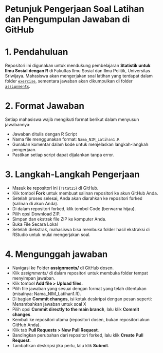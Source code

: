 # Petunjuk Pengerjaan Soal Latihan dan Pengumpulan Jawaban di GitHub

# 1. Pendahuluan
Repositori ini digunakan untuk mendukung pembelajaran **Statistik untuk Ilmu Sosial dengan R** di Fakultas Ilmu Sosial dan Ilmu Politik, Universitas Sriwijaya. Mahasiswa akan mengerjakan soal latihan yang terdapat dalam folder [`exercise`](./exercise), sementara jawaban akan dikumpulkan di folder [`assignments`](./assignments).

# 2. Format Jawaban
Setiap mahasiswa wajib mengikuti format berikut dalam menyusun jawabannya:
- Jawaban ditulis dengan R Script
- Nama file menggunakan format: `Nama_NIM_Latihan1.R`
- Gunakan komentar dalam kode untuk menjelaskan langkah-langkah pengerjaan.
- Pastikan setiap script dapat dijalankan tanpa error.

# 3. Langkah-Langkah Pengerjaan
- Masuk ke repositori ini (`rstat25`) di GitHub.
- Klik tombol **Fork** untuk membuat salinan repositori ke akun GitHub Anda.
- Setelah proses selesai, Anda akan diarahkan ke repositori forked (salinan di akun Anda).
- Di dalam repositori forked, klik tombol Code (berwarna hijau).
- Pilih opsi Download ZIP.
- Simpan dan ekstrak file ZIP ke komputer Anda.
- Buka File Secara Lokal
- Setelah diekstrak, mahasiswa bisa membuka folder hasil ekstraksi di RStudio untuk mulai mengerjakan soal.

# 4. Mengunggah jawaban
- Navigasi ke Folder **assignments/** di GitHub dosen.
- Klik *assignments/* di dalam repositori untuk membuka folder tempat menyimpan jawaban.
- Klik tombol **Add file > Upload files**.
- Pilih file jawaban yang sesuai dengan format yang telah ditentukan (misalnya: Nama_NIM_Latihan1.R).
- Di bagian **Commit changes**, isi kotak deskripsi dengan pesan seperti: Menambahkan jawaban untuk soal X
- Pilih opsi **Commit directly to the main branch**, lalu klik **Commit changes**.
- Kembali ke repositori utama (repositori dosen, bukan repositori akun GitHub Anda).
- Klik tab **Pull Requests > New Pull Request**.
- Bandingkan perubahan dari repositori forked, lalu klik **Create Pull Request**.
- Tambahkan deskripsi jika perlu, lalu klik **Submit**.
